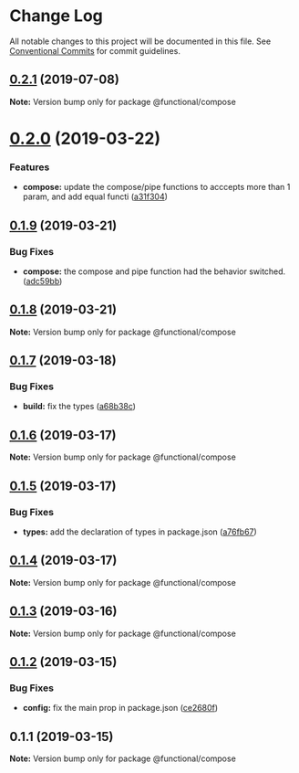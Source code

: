 # Change Log

All notable changes to this project will be documented in this file.
See [Conventional Commits](https://conventionalcommits.org) for commit guidelines.

## [0.2.1](https://github.com/Oscar170/-functional/compare/@functional/compose@0.2.0...@functional/compose@0.2.1) (2019-07-08)

**Note:** Version bump only for package @functional/compose





# [0.2.0](https://github.com/Oscar170/-functional/compare/@functional/compose@0.1.9...@functional/compose@0.2.0) (2019-03-22)


### Features

* **compose:** update the compose/pipe functions to acccepts more than 1 param, and add equal functi ([a31f304](https://github.com/Oscar170/-functional/commit/a31f304))





## [0.1.9](https://github.com/Oscar170/-functional/compare/@functional/compose@0.1.8...@functional/compose@0.1.9) (2019-03-21)


### Bug Fixes

* **compose:** the compose and pipe function had the behavior switched. ([adc59bb](https://github.com/Oscar170/-functional/commit/adc59bb))





## [0.1.8](https://github.com/Oscar170/-functional/compare/@functional/compose@0.1.7...@functional/compose@0.1.8) (2019-03-21)

**Note:** Version bump only for package @functional/compose





## [0.1.7](https://github.com/Oscar170/-functional/compare/@functional/compose@0.1.6...@functional/compose@0.1.7) (2019-03-18)


### Bug Fixes

* **build:** fix the types ([a68b38c](https://github.com/Oscar170/-functional/commit/a68b38c))





## [0.1.6](https://github.com/Oscar170/-functional/compare/@functional/compose@0.1.5...@functional/compose@0.1.6) (2019-03-17)

**Note:** Version bump only for package @functional/compose





## [0.1.5](https://github.com/Oscar170/-functional/compare/@functional/compose@0.1.4...@functional/compose@0.1.5) (2019-03-17)


### Bug Fixes

* **types:** add the declaration of types in package.json ([a76fb67](https://github.com/Oscar170/-functional/commit/a76fb67))





## [0.1.4](https://github.com/Oscar170/-functional/compare/@functional/compose@0.1.3...@functional/compose@0.1.4) (2019-03-17)

**Note:** Version bump only for package @functional/compose





## [0.1.3](https://github.com/Oscar170/-functional/compare/@functional/compose@0.1.2...@functional/compose@0.1.3) (2019-03-16)

**Note:** Version bump only for package @functional/compose





## [0.1.2](https://github.com/Oscar170/-functional/compare/@functional/compose@0.1.1...@functional/compose@0.1.2) (2019-03-15)


### Bug Fixes

* **config:** fix the main prop in package.json ([ce2680f](https://github.com/Oscar170/-functional/commit/ce2680f))





## 0.1.1 (2019-03-15)

**Note:** Version bump only for package @functional/compose
